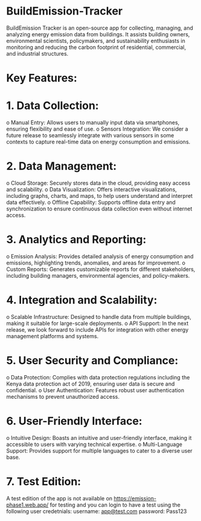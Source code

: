# BuildEmission-Tracker
BuildEmission Tracker is an open-source app for collecting, managing, and analyzing energy emission data from buildings. It assists building owners, environmental scientists, policymakers, and sustainability enthusiasts in monitoring and reducing the carbon footprint of residential, commercial, and industrial structures.

# Key Features:
# 1.	Data Collection:
o	Manual Entry: Allows users to manually input data via smartphones, ensuring flexibility and ease of use.
o	Sensors Integration: We consider a future release to seamlessly integrate with various sensors in some contexts to capture real-time data on energy consumption and emissions.

# 2.	Data Management:
o	Cloud Storage: Securely stores data in the cloud, providing easy access and scalability.
o	Data Visualization: Offers interactive visualizations, including graphs, charts, and maps, to help users understand and interpret data effectively.
o	Offline Capability: Supports offline data entry and synchronization to ensure continuous data collection even without internet access.

# 3.	Analytics and Reporting:
o	Emission Analysis: Provides detailed analysis of energy consumption and emissions, highlighting trends, anomalies, and areas for improvement.
o	Custom Reports: Generates customizable reports for different stakeholders, including building managers, environmental agencies, and policy-makers.

# 4.	Integration and Scalability:
o	Scalable Infrastructure: Designed to handle data from multiple buildings, making it suitable for large-scale deployments.
o	API Support: In the next release, we look forward to include APIs for integration with other energy management platforms and systems.

# 5.	User Security and Compliance:
o	Data Protection: Complies with data protection regulations including the Kenya data protection act of 2019, ensuring user data is secure and confidential.
o	User Authentication: Features robust user authentication mechanisms to prevent unauthorized access.

# 6.	User-Friendly Interface:
o	Intuitive Design: Boasts an intuitive and user-friendly interface, making it accessible to users with varying technical expertise.
o	Multi-Language Support: Provides support for multiple languages to cater to a diverse user base.

# 7. Test Edition:
A test edition of the app is not available on https://emission-phase1.web.app/ for testing and you can login to have a test using the following user credetnials: username: app@test.com    password:  Pass123
